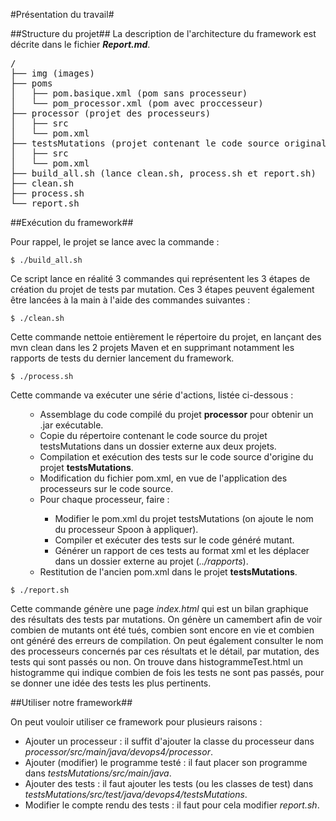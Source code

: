 #Présentation du travail#

##Structure du projet##
La description de l'architecture du framework est décrite dans le fichier <i><b>Report.md</b></i>.

<pre>
/
├── img (images)
├── poms
│   ├── pom.basique.xml (pom sans processeur)
│   └── pom_processor.xml (pom avec proccesseur)
├── processor (projet des processeurs)
│   ├── src
│   └── pom.xml
├── testsMutations (projet contenant le code source original et les tests)
│   ├── src
│   └── pom.xml
├── build_all.sh (lance clean.sh, process.sh et report.sh)
├── clean.sh
├── process.sh
└── report.sh
</pre>

##Exécution du framework##

Pour rappel, le projet se lance avec la commande :

    $ ./build_all.sh
Ce script lance en réalité 3 commandes qui représentent les 3 étapes de création du projet de tests par mutation. Ces 3 étapes peuvent également être lancées à la main à l'aide des commandes suivantes :

    $ ./clean.sh
Cette commande nettoie entièrement le répertoire du projet, en lançant des mvn clean dans les 2 projets Maven et en supprimant notamment les rapports de tests du dernier lancement du framework.

    $ ./process.sh
Cette commande va exécuter une série d'actions, listée ci-dessous :
<ul>
  <ul>
    <li>Assemblage du code compilé du projet <b>processor</b> pour obtenir un .jar exécutable.</li>
    <li>Copie du répertoire contenant le code source du projet testsMutations dans un dossier externe aux deux projets.</li>
    <li>Compilation et exécution des tests sur le code source d'origine du projet <b>testsMutations</b>.</li>
    <li>Modification du fichier pom.xml, en vue de l'application des processeurs sur le code source.</li>
    <li>Pour chaque processeur, faire :</li>
    <ul>
        <li>Modifier le pom.xml du projet testsMutations (on ajoute le nom du processeur Spoon à appliquer).</li>
        <li>Compiler et exécuter des tests sur le code généré mutant.</li>
        <li>Générer un rapport de ces tests au format xml et les déplacer dans un dossier externe au projet (<i>../rapports</i>).</li>
    </ul>
    <li>Restitution de l'ancien pom.xml dans le projet <b>testsMutations</b>.</li>
  </ul>
</ul>

    $ ./report.sh
Cette commande génère une page <i>index.html</i> qui est un bilan graphique des résultats des tests par mutations.
On génère un camembert afin de voir combien de mutants ont été tués, combien sont encore en vie et combien ont généré des erreurs de compilation.
On peut également consulter le nom des processeurs concernés par ces résultats et le détail, par mutation, des tests qui sont passés ou non.
On trouve dans histogrammeTest.html un histogramme qui indique combien de fois les tests ne sont pas passés, pour se donner une idée des tests les plus pertinents.


##Utiliser notre framework##

On peut vouloir utiliser ce framework pour plusieurs raisons :
<ul>
<li>Ajouter un processeur : il suffit d'ajouter la classe du processeur dans <i>processor/src/main/java/devops4/processor</i>.</li>
<li>Ajouter (modifier) le programme testé : il faut placer son programme dans <i>testsMutations/src/main/java</i>.</li>
<li>Ajouter des tests : il faut ajouter les tests (ou les classes de test) dans <i>testsMutations/src/test/java/devops4/testsMutations</i>.</li>
<li>Modifier le compte rendu des tests : il faut pour cela modifier <i>report.sh</i>.
</ul>

